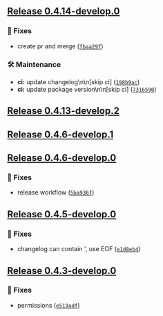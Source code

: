 ## [Release 0.4.14-develop.0](https://github.com/owlot/svc-storage/releases/tag/v0.4.14-develop.0)

### 🐛 Fixes

- create pr and merge ([`fbaa29f`](https://github.com/owlot/svc-storage/commit/fbaa29f9e46113b9a91923b974ebbe2157439636))

### 🛠 Maintenance

-  **ci:** update changelog\n\n[skip ci] ([`198b9ac`](https://github.com/owlot/svc-storage/commit/198b9acd321e7fa4849ee087637afba1866141c6))
-  **ci:** update package version\n\n[skip ci] ([`7316590`](https://github.com/owlot/svc-storage/commit/73165900f7adb9b73e82bbd6eee50183ee32e112))

## [Release 0.4.13-develop.2](https://github.com/owlot/svc-storage/releases/tag/v0.4.13-develop.2)

## [Release 0.4.6-develop.1](https://github.com/owlot/svc-storage/releases/tag/v0.4.6-develop.1)

## [Release 0.4.6-develop.0](https://github.com/owlot/svc-storage/releases/tag/v0.4.6-develop.0)

### 🐛 Fixes

- release workflow ([`5ba936f`](https://github.com/owlot/svc-storage/commit/5ba936fd7d8297ef842d16997a8171f463e3bd19))

## [Release 0.4.5-develop.0](https://github.com/owlot/svc-storage/releases/tag/v0.4.5-develop.0)

### 🐛 Fixes

- changelog can contain ', use EOF ([`e1d8eb4`](https://github.com/owlot/svc-storage/commit/e1d8eb46e61c6976f2d2a6ac03b9487ad98d5102))

## [Release 0.4.3-develop.0](https://github.com/owlot/svc-storage/releases/tag/v0.4.3-develop.0)
  
### 🐛 Fixes
  
- permissions ([`e519adf`](https://github.com/owlot/svc-storage/commit/e519adf8462f70bcda1e17f35877d278573abd8c))
